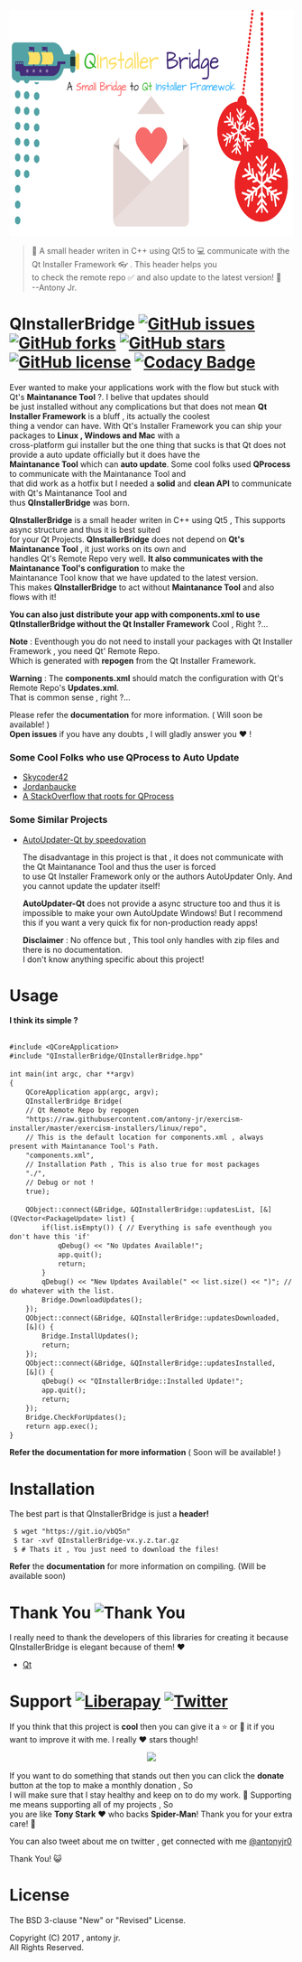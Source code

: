 <p align="center">
  <img src=".img/poster.png" height="400px" width=auto alt="QInstallerBridge Poster">  <br>
</p>


> :roller_coaster: A small header writen in C++ using Qt5 to :computer: communicate with the Qt Installer Framework :eyeglasses: . This header helps you   
> to check the remote repo :white_check_mark: and also update to the latest version! :dog:   
> --Antony Jr.


# QInstallerBridge [![GitHub issues](https://img.shields.io/github/issues/antony-jr/QInstallerBridge.svg?style=flat-square)](https://github.com/antony-jr/QInstallerBridge/issues) [![GitHub forks](https://img.shields.io/github/forks/antony-jr/QInstallerBridge.svg?style=flat-square)](https://github.com/antony-jr/QInstallerBridge/network) [![GitHub stars](https://img.shields.io/github/stars/antony-jr/QInstallerBridge.svg?style=flat-square)](https://github.com/antony-jr/QInstallerBridge/stargazers) [![GitHub license](https://img.shields.io/github/license/antony-jr/QInstallerBridge.svg?style=flat-square)](https://github.com/antony-jr/QInstallerBridge/blob/master/LICENSE) [![Codacy Badge](https://api.codacy.com/project/badge/Grade/f68886cc517c4afda44bca08714cf3a6)](https://www.codacy.com/app/antony-jr/QInstallerBridge?utm_source=github.com&amp;utm_medium=referral&amp;utm_content=antony-jr/QInstallerBridge&amp;utm_campaign=Badge_Grade)


Ever wanted to make your applications work with the flow but stuck with Qt's **Maintanance Tool** ?. I belive that updates should   
be just installed without any complications but that does not mean **Qt Installer Framework** is a bluff , its actually the coolest   
thing a vendor can have. With Qt's Installer Framework you can ship your packages to **Linux , Windows and Mac** with a   
cross-platform gui installer but the one thing that sucks is that Qt does not provide a auto update officially but it does have the   
**Maintanance Tool** which can **auto update**. Some cool folks used **QProcess** to communicate with the Maintanance Tool and   
that did work as a hotfix but I needed a **solid** and **clean API** to communicate with Qt's Maintanance Tool and   
thus **QInstallerBridge** was born.


**QInstallerBridge** is a small header writen in C++ using Qt5 , This supports async structure and thus it is best suited   
for your Qt Projects. **QInstallerBridge** does not depend on **Qt's Maintanance Tool** , it just works on its own and   
handles Qt's Remote Repo very well. **It also communicates with the Maintanance Tool's configuration** to make the   
Maintanance Tool know that we have updated to the latest version.   
This makes **QInstallerBridge** to act without **Maintanance Tool** and also flows with it!   

**You can also just distribute your app with components.xml to use QtInstallerBridge without the Qt Installer Framework**
Cool , Right ?...


**Note** : Eventhough you do not need to install your packages with Qt Installer Framework , you need Qt' Remote Repo.   
           Which is generated with **repogen** from the Qt Installer Framework.

**Warning** : The **components.xml** should match the configuration with Qt's Remote Repo's **Updates.xml**.   
              That is common sense , right ?...
              

Please refer the **documentation** for more information. ( Will soon be available! )   
**Open issues** if you have any doubts , I will gladly answer you :heart: !



### Some Cool Folks who use QProcess to Auto Update

* [Skycoder42](https://github.com/Skycoder42/QtAutoUpdater)
* [Jordanbaucke](https://github.com/jordanbaucke/qtautoupdater_cmake)
* [A StackOverflow that roots for QProcess](https://stackoverflow.com/questions/34318934/qt-installer-framework-auto-update)

### Some Similar Projects

* [AutoUpdater-Qt by speedovation](https://github.com/speedovation/AutoUpdater-Qt)   
       
    The disadvantage in this project is that , it does not communicate with the Qt Maintanance Tool and thus the user is forced   
    to use Qt Installer Framework only or the authors AutoUpdater Only. And you cannot update the updater itself!
    
    **AutoUpdater-Qt** does not provide a async structure too and thus it is impossible to make your own AutoUpdate Windows!
    But I recommend this if you want a very quick fix for non-production ready apps!
    
    **Disclaimer** : No offence but , This tool only handles with zip files and there is no documentation.   
                     I don't know anything specific about this project!

           
           
# Usage
**I think its simple ?**

```

#include <QCoreApplication>
#include "QInstallerBridge/QInstallerBridge.hpp"

int main(int argc, char **argv)
{
    QCoreApplication app(argc, argv);
    QInstallerBridge Bridge(
    // Qt Remote Repo by repogen
    "https://raw.githubusercontent.com/antony-jr/exercism-installer/master/exercism-installers/linux/repo",
    // This is the default location for components.xml , always present with Maintanance Tool's Path.
    "components.xml",
    // Installation Path , This is also true for most packages
    "./",
    // Debug or not !
    true);
    
    QObject::connect(&Bridge, &QInstallerBridge::updatesList, [&](QVector<PackageUpdate> list) {
        if(list.isEmpty()) { // Everything is safe eventhough you don't have this 'if'
            qDebug() << "No Updates Available!";
            app.quit();
            return;
        }
        qDebug() << "New Updates Available(" << list.size() << ")"; // do whatever with the list.
        Bridge.DownloadUpdates();
    });
    QObject::connect(&Bridge, &QInstallerBridge::updatesDownloaded,
    [&]() {
        Bridge.InstallUpdates();
        return;
    });
    QObject::connect(&Bridge, &QInstallerBridge::updatesInstalled,
    [&]() {
        qDebug() << "QInstallerBridge::Installed Update!";
        app.quit();
        return;
    });
    Bridge.CheckForUpdates();
    return app.exec();
}

```

**Refer the documentation for more information** ( Soon will be available! )


# Installation

The best part is that QInstallerBridge is just a **header!**

```
 $ wget "https://git.io/vbQ5n"
 $ tar -xvf QInstallerBridge-vx.y.z.tar.gz
 $ # Thats it , You just need to download the files!
```

**Refer** the **documentation** for more information on compiling. (Will be available soon)


# Thank You ![Thank You](https://img.shields.io/badge/Always-Say%20Thank%20You!-blue.svg?style=flat-square)

I really need to thank the developers of this libraries for creating it because QInstallerBridge is elegant because of them! :heart:   

* [Qt](https://github.com/qt)

# Support [![Liberapay](https://liberapay.com/assets/widgets/donate.svg)](https://liberapay.com/antonyjr/donate) [![Twitter](https://img.shields.io/twitter/url/https/github.com/antony-jr/QInstallerBridge.svg?style=social)](https://twitter.com/intent/tweet?text=Checkout%20%23QInstallerBridge%20by%20%40antonyjr0%20%20%2C%20its%20cool.%20Try%20it%20at%20https%3A%2F%2Fgithub.com%2Fantony-jr%2FQInstallerBridge)

If you think that this project is **cool** then you can give it a :star: or :fork_and_knife: it if you want to improve it with me. I really :heart: stars though!   

<p align="center">
    <a href="https://liberapay.com/antonyjr/donate">
       <img src="https://liberapay.com/assets/widgets/donate.svg">
    </a>
</p>


If you want to do something that stands out then you can click the **donate** button at the top to make a monthly donation , So   
I will make sure that I stay healthy and keep on to do my work. :briefcase: Supporting me means supporting all of my projects , So   
you are like **Tony Stark** :heart: who backs **Spider-Man**! Thank you for your extra care! :dog:   

You can also tweet about me on twitter , get connected with me [@antonyjr0](https://twitter.com/antonyjr0)

Thank You! :smiley_cat:

# License

The BSD 3-clause "New" or "Revised" License.

Copyright (C) 2017 , antony jr.   
All Rights Reserved.
